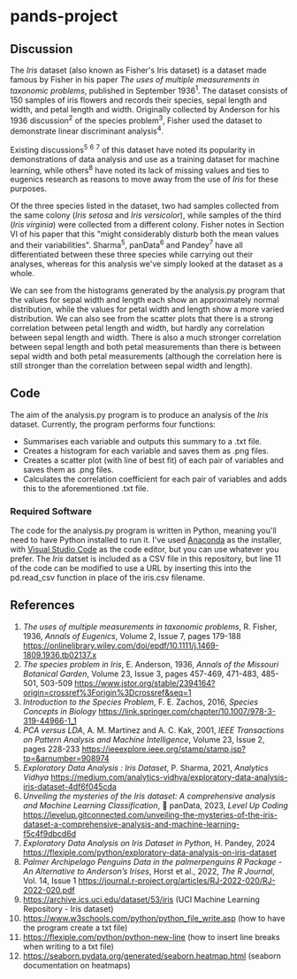 # pands-project

## Discussion

The *Iris* dataset (also known as Fisher's Iris dataset) is a dataset made famous by Fisher in his paper *The uses of multiple measurements in taxonomic problems*, published in September 1936<sup>1</sup>. The dataset consists of 150 samples of iris flowers and records their species, sepal length and width, and petal length and width. Originally collected by Anderson for his 1936 discussion<sup>2</sup> of the species problem<sup>3</sup>, Fisher used the dataset to demonstrate linear discriminant analysis<sup>4</sup>.

Existing discussions<sup>5</sup> <sup>6</sup> <sup>7</sup> of this dataset have noted its popularity in demonstrations of data analysis and use as a training dataset for machine learning, while others<sup>8</sup> have noted its lack of missing values and ties to eugenics research as reasons to move away from the use of *Iris* for these purposes.

Of the three species listed in the dataset, two had samples collected from the same colony (*Iris setosa* and *Iris versicolor*), while samples of the third (*Iris virginia*) were collected from a different colony. Fisher notes in Section VI of his paper that this "might considerably disturb both the mean values and their variabilities". Sharma<sup>5</sup>, panData<sup>6</sup> and Pandey<sup>7</sup> have all differentiated between these three species while carrying out their analyses, whereas for this analysis we've simply looked at the dataset as a whole.

We can see from the histograms generated by the analysis.py program that the values for sepal width and length each show an approximately normal distribution, while the values for petal width and length show a more varied distribution. We can also see from the scatter plots that there is a strong correlation between petal length and width, but hardly any correlation between sepal length and width. There is also a much stronger correlation between sepal length and both petal measurements than there is between sepal width and both petal measurements (although the correlation here is still stronger than the correlation between sepal width and length).

## Code

The aim of the analysis.py program is to produce an analysis of the *Iris* dataset. Currently, the program performs four functions:

- Summarises each variable and outputs this summary to a .txt file.
- Creates a histogram for each variable and saves them as .png files.
- Creates a scatter plot (with line of best fit) of each pair of variables and saves them as .png files.
- Calculates the correlation coefficient for each pair of variables and adds this to the aforementioned .txt file.

### Required Software

The code for the analysis.py program is written in Python, meaning you'll need to have Python installed to run it. I've used [Anaconda](https://www.anaconda.com/download) as the installer, with [Visual Studio Code](https://code.visualstudio.com/) as the code editor, but you can use whatever you prefer. The *Iris* datset is included as a CSV file in this repository, but line 11 of the code can be modified to use a URL by inserting this into the pd.read_csv function in place of the iris.csv filename.

## References

1. *The uses of multiple measurements in taxonomic problems*, R. Fisher, 1936, *Annals of Eugenics*, Volume 2, Issue 7, pages 179-188 https://onlinelibrary.wiley.com/doi/epdf/10.1111/j.1469-1809.1936.tb02137.x
1. *The species problem in Iris*, E. Anderson, 1936, *Annals of the Missouri Botanical Garden*, Volume 23, Issue 3, pages 457-469, 471-483, 485-501, 503-509 https://www.jstor.org/stable/2394164?origin=crossref%3Forigin%3Dcrossref&seq=1
1. *Introduction to the Species Problem*, F. E. Zachos, 2016, *Species Concepts in Biology* https://link.springer.com/chapter/10.1007/978-3-319-44966-1_1
1. *PCA versus LDA*, A. M. Martinez and A. C. Kak, 2001, *IEEE Transactions on Pattern Analysis and Machine Intelligence*, Volume 23, Issue 2, pages 228-233 https://ieeexplore.ieee.org/stamp/stamp.jsp?tp=&arnumber=908974
1. *Exploratory Data Analysis : Iris Dataset*, P. Sharma, 2021, *Analytics Vidhya* https://medium.com/analytics-vidhya/exploratory-data-analysis-iris-dataset-4df6f045cda
1. *Unveiling the mysteries of the Iris dataset: A comprehensive analysis and Machine Learning Classification*, 🐼 panData, 2023, *Level Up Coding* https://levelup.gitconnected.com/unveiling-the-mysteries-of-the-iris-dataset-a-comprehensive-analysis-and-machine-learning-f5c4f9dbcd6d
1. *Exploratory Data Analysis on Iris Dataset in Python*, H. Pandey, 2024 https://flexiple.com/python/exploratory-data-analysis-on-iris-dataset
1. *Palmer Archipelago Penguins Data in the palmerpenguins R Package - An Alternative to Anderson’s Irises*, Horst et al., 2022, *The R Journal*, Vol. 14, Issue 1 https://journal.r-project.org/articles/RJ-2022-020/RJ-2022-020.pdf 
1. https://archive.ics.uci.edu/dataset/53/iris (UCI Machine Learning Repository - Iris dataset)
1. https://www.w3schools.com/python/python_file_write.asp (how to have the program create a txt file)
1. https://flexiple.com/python/python-new-line (how to insert line breaks when writing to a txt file)
1. https://seaborn.pydata.org/generated/seaborn.heatmap.html (seaborn documentation on heatmaps)